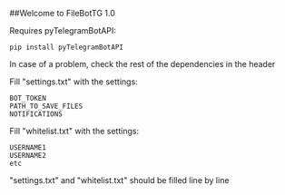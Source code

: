 ##Welcome to FileBotTG 1.0


Requires pyTelegramBotAPI:
```
pip install pyTelegramBotAPI
```
In case of a problem, check the rest of the dependencies in the header


Fill "settings.txt" with the settings:
```
BOT_TOKEN
PATH_TO_SAVE_FILES
NOTIFICATIONS
```

Fill "whitelist.txt" with the settings:
```
USERNAME1
USERNAME2
etc
```
"settings.txt" and "whitelist.txt" should be filled line by line
